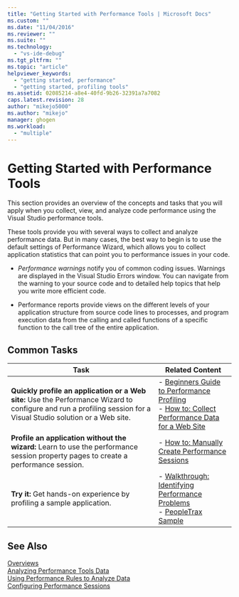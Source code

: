 ```yaml
---
title: "Getting Started with Performance Tools | Microsoft Docs"
ms.custom: ""
ms.date: "11/04/2016"
ms.reviewer: ""
ms.suite: ""
ms.technology: 
  - "vs-ide-debug"
ms.tgt_pltfrm: ""
ms.topic: "article"
helpviewer_keywords: 
  - "getting started, performance"
  - "getting started, profiling tools"
ms.assetid: 02085214-a8e4-40fd-9b26-32391a7a7082
caps.latest.revision: 28
author: "mikejo5000"
ms.author: "mikejo"
manager: ghogen
ms.workload: 
  - "multiple"
---
```

# Getting Started with Performance Tools
This section provides an overview of the concepts and tasks that you will apply when you collect, view, and analyze code performance using the Visual Studio performance tools.  
  
 These tools provide you with several ways to collect and analyze performance data. But in many cases, the best way to begin is to use the default settings of Performance Wizard, which allows you to  collect application statistics that can point you to performance issues in your code.  
  
-   *Performance warnings* notify you of common coding issues. Warnings are displayed in the Visual Studio Errors window. You can navigate from the warning to your source code and to detailed help topics that help you write more efficient code.  
  
-   Performance reports provide views on the different levels of your application structure from source code lines to processes, and program execution data from the calling and called functions of a specific function to the call tree of the entire application.  
  
## Common Tasks  
  
|Task|Related Content|  
|----------|---------------------|  
|**Quickly profile an application or a Web site:** Use the Performance Wizard to configure and run a profiling session for a Visual Studio solution or a Web site.|-   [Beginners Guide to Performance Profiling](../profiling/beginners-guide-to-cpu-sampling.md)<br />-   [How to: Collect Performance Data for a Web Site](../profiling/how-to-collect-performance-data-for-a-web-site.md)|  
|**Profile an application without the wizard:** Learn to use the performance session property pages to create a performance session.|-   [How to: Manually Create Performance Sessions](../profiling/how-to-manually-create-performance-sessions.md)|  
|**Try it:** Get hands-on experience by profiling a sample application.|-   [Walkthrough: Identifying Performance Problems](../profiling/walkthrough-identifying-performance-problems.md)<br />-   [PeopleTrax Sample](../profiling/peopletrax-sample-profiling-tools.md)|  
  
## See Also  
 [Overviews](../profiling/overviews-performance-tools.md)   
 [Analyzing Performance Tools Data](../profiling/analyzing-performance-tools-data.md)   
 [Using Performance Rules to Analyze Data](../profiling/using-performance-rules-to-analyze-data.md)   
 [Configuring Performance Sessions](../profiling/configuring-performance-sessions.md)